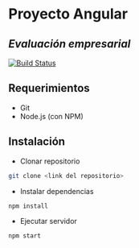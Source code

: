 # Proyecto Angular
## _Evaluación empresarial_

[![Build Status](https://travis-ci.org/joemccann/dillinger.svg?branch=master)](https://travis-ci.org/joemccann/dillinger)

## Requerimientos

- Git
- Node.js (con NPM)

## Instalación
- Clonar repositorio
```sh
git clone <link del repositorio>
```

- Instalar dependencias
```sh
npm install
```

- Ejecutar servidor
```sh
npm start
```

